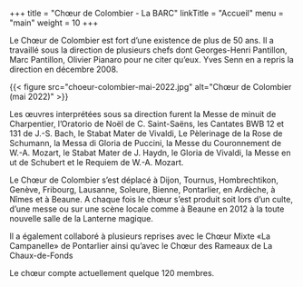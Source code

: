 +++
title = "Chœur de Colombier - La BARC"
linkTitle = "Accueil"
menu = "main"
weight = 10
+++

Le Chœur de Colombier est fort d’une existence de plus de 50 ans. Il a travaillé sous la direction de plusieurs chefs dont Georges-Henri Pantillon, Marc Pantillon, Olivier Pianaro pour ne citer qu’eux. Yves Senn en a repris la direction en décembre 2008.

{{< figure src="choeur-colombier-mai-2022.jpg" alt="Chœur de Colombier (mai 2022)" >}}

Les œuvres interprétées sous sa direction furent la Messe de minuit de Charpentier, l’Oratorio de Noël de C. Saint-Saëns, les Cantates BWB 12 et 131 de J.-S. Bach, le Stabat Mater de Vivaldi, Le Pèlerinage de la Rose de Schumann, la Messa di Gloria de Puccini, la Messe du Couronnement de W.-A. Mozart, le Stabat Mater de J. Haydn, le Gloria de Vivaldi, la Messe en ut de Schubert et le Requiem de W.-A. Mozart.

Le Chœur de Colombier s’est déplacé à Dijon, Tournus, Hombrechtikon, Genève, Fribourg, Lausanne, Soleure, Bienne, Pontarlier, en Ardèche, à Nîmes et à Beaune. A chaque fois le chœur s’est produit soit lors d’un culte, d’une messe ou sur une scène locale comme à Beaune en 2012 à la toute nouvelle salle de la Lanterne magique.

Il a également collaboré à plusieurs reprises avec le Chœur Mixte «La Campanelle» de Pontarlier ainsi qu’avec le Chœur des Rameaux de La Chaux-de-Fonds

Le chœur compte actuellement quelque 120 membres.

